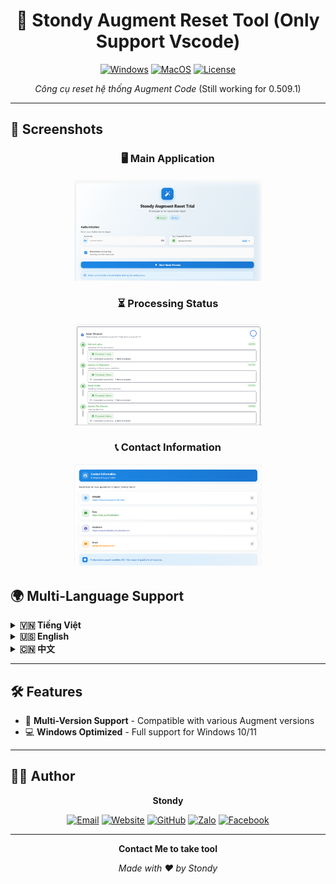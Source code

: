 <div align="center">
 
# 🔧 Stondy Augment Reset Tool (Only Support Vscode) 

[![Windows](https://img.shields.io/badge/Windows-0078D6?style=for-the-badge&logo=windows&logoColor=white)](https://www.microsoft.com/windows)
[![MacOS](https://img.shields.io/badge/MacOS-0078D6?style=for-the-badge&logo=macos&logoColor=white)](https://www.apple.com/macos/macos-sequoia/)
[![License](https://img.shields.io/badge/License-MIT-green?style=for-the-badge)](LICENSE)

*Công cụ reset hệ thống Augment Code*
(Still working for 0.509.1)

</div>

---

## 📸 Screenshots

<div align="center">

### 🖥️ Main Application
<img src="app.png" alt="Main Application Interface" width="300"/>

### ⏳ Processing Status
<img src="progressing.png" alt="Processing Progress" width="300"/>

### 📞 Contact Information
<img src="contact.png" alt="Contact Details" width="300"/>

</div>






## 🌍 Multi-Language Support

<details>
<summary><b>🇻🇳 Tiếng Việt</b></summary>

### 🚀 Cách sử dụng

| Bước | Thao tác | Mô tả |
|:----:|----------|-------|
| 1️⃣ | **Mở ứng dụng** | Chờ khởi tạo và kiểm tra bảo mật |
| 2️⃣ | **Nhập Active Key** | Điền key hợp lệ từ hệ thống |
| 3️⃣ | **Chọn phiên bản** | Tùy chọn phiên bản Augment |
| 4️⃣ | **Start Reset** | Bắt đầu quá trình reset |
| 5️⃣ | **Hoàn thành** | Thành công hoặc thực hiện lại |

### ⚠️ Lưu ý quan trọng
- 🔒 **Đóng VSCode** trước khi reset
- 🌐 **Kết nối internet** ổn định
- ⏳ **Không tắt ứng dụng** khi đang chạy

</details>

<details>
<summary><b>🇺🇸 English</b></summary>

### 🚀 How to Use

| Step | Action | Description |
|:----:|--------|-------------|
| 1️⃣ | **Open App** | Wait for initialization & security check |
| 2️⃣ | **Enter Active Key** | Input valid key from system |
| 3️⃣ | **Select Version** | Choose Augment version (optional) |
| 4️⃣ | **Start Reset** | Begin reset process |
| 5️⃣ | **Complete** | Success or retry |

### ⚠️ Important Notes
- 🔒 **Close VSCode** before reset
- 🌐 **Stable internet** connection required
- ⏳ **Don't close app** during process

</details>

<details>
<summary><b>🇨🇳 中文</b></summary>

### 🚀 使用方法

| 步骤 | 操作 | 描述 |
|:----:|------|------|
| 1️⃣ | **打开应用** | 等待初始化和安全检查 |
| 2️⃣ | **输入激活密钥** | 输入系统提供的有效密钥 |
| 3️⃣ | **选择版本** | 选择Augment版本（可选） |
| 4️⃣ | **开始重置** | 开始重置过程 |
| 5️⃣ | **完成** | 成功或重试 |

### ⚠️ 重要提示
- 🔒 **关闭VSCode** 在重置之前
- 🌐 **稳定的网络** 连接必需
- ⏳ **不要关闭应用** 在处理过程中

</details>

---

## 🛠️ Features

- 🔄 **Multi-Version Support** - Compatible with various Augment versions
- 💻 **Windows Optimized** - Full support for Windows 10/11

---

## 👨‍💻 Author

<div align="center">

**Stondy**

[![Email](https://img.shields.io/badge/Email-stondy0103%40gmail.com-red?style=for-the-badge&logo=gmail&logoColor=white)](mailto:stondy0103@gmail.com)
[![Website](https://img.shields.io/badge/Website-stondy.store-blue?style=for-the-badge&logo=google-chrome&logoColor=white)](https://stondy.store/augment?ref=github)
[![GitHub](https://img.shields.io/badge/GitHub-stondy0103-black?style=for-the-badge&logo=github&logoColor=white)](https://github.com/stondy0103)
[![Zalo](https://img.shields.io/badge/Zalo-0969894840-0068FF?style=for-the-badge&logo=zalo&logoColor=white)](https://zalo.me/0969894840)
[![Facebook](https://img.shields.io/badge/Facebook-stondystore-1877F2?style=for-the-badge&logo=facebook&logoColor=white)](https://www.facebook.com/stondystore)

</div>

---

<div align="center">

**Contact Me to take tool**

*Made with ❤️ by Stondy*

</div>
